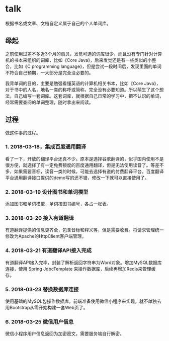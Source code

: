 # talk

根据书名或文章、文档自定义属于自己的个人单词库。

## 缘起

之前使用过差不多近3个月的扇贝，发觉可选的词库很少，而且没有专门针对计算机的书本来组织的词库，比如《Core Java》，后来发觉还是有一些类似的小整合，比如《C programming language》，但是尝试一段时间后，发现里面的单词不符合自己预期，一大部分是完全没必要的。

我背单词的目的，主要是勉强看懂英语的计算机相关书本，比如《Core Java》，对于书中的人名，地名一类的称呼或简称，完全没有必要知道。所以萌生了这个想法，自己编写一套词库。这套词库，就根据自己日常的学习中，把不认识的单词，经常需要查阅的单词整理，随时拿出来阅读。

## 过程

做这件事的过程。

### 1. 2018-03-18，集成百度通用翻译

看了一下，开放的翻译平台还真不少。原本是选择谷歌翻译的，似乎国内使用不是很方便，就选择了有一定免费额度的百度通用翻译，但是无法使用读音了。等差不多，如果需要音标，读音一类的时候，可能去选择有道的付费翻译平台。百度翻译平台通用翻译接口提供的demo写的还不错，修改一下就可以直接使用了。

### 2. 2018-03-19 设计图书和单词模型

添加图书和单词模型，单词按图书编号，各占一张表。

### 3. 2018-03-20 接入有道翻译

有道翻译提供的信息更齐全，包含音标和释义等，但是需要收费。将请求管理统一修改为Apache的HttpClient客户端管理。

### 4. 2018-03-21 有道翻译API接入完成

有道翻译API接入完毕，封装了解析返回字符串为Word对象。增加MySQL数据库连接，使用 Spring JdbcTemplate 来操作数据库，后续再增加Redis来管理缓存。

### 5. 2018-03-23 替换数据库连接

使用基础的MySQL包操作数据库。前端准备使用微信小程序来实现，就不单独去用Bootstrap从零开始构建一套Web页了。

### 6. 2018-03-25 微信用户信息

微信小程序用户信息返回为加密密文，需要服务端自行解密。
